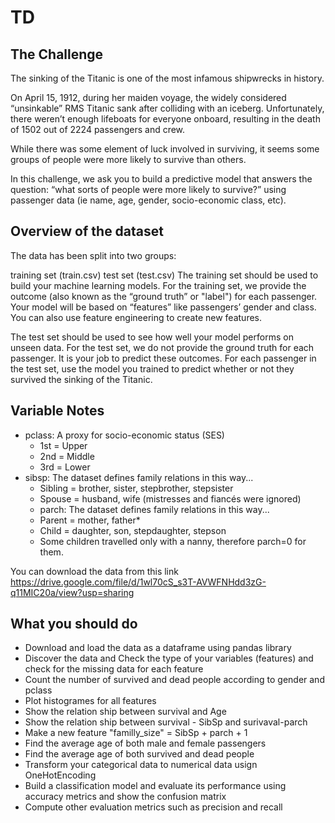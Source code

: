 # TD 


The Challenge
-------------

The sinking of the Titanic is one of the most infamous shipwrecks in history.

On April 15, 1912, during her maiden voyage, the widely considered “unsinkable” RMS Titanic sank after colliding with an iceberg. Unfortunately, there weren’t enough lifeboats for everyone onboard, resulting in the death of 1502 out of 2224 passengers and crew.

While there was some element of luck involved in surviving, it seems some groups of people were more likely to survive than others.

In this challenge, we ask you to build a predictive model that answers the question: “what sorts of people were more likely to survive?” using passenger data (ie name, age, gender, socio-economic class, etc).


Overview of the dataset
-----------------------

The data has been split into two groups:

training set (train.csv)
test set (test.csv)
The training set should be used to build your machine learning models. For the training set, we provide the outcome (also known as the “ground truth” or "label") for each passenger. Your model will be based on “features” like passengers’ gender and class. You can also use feature engineering to create new features.

The test set should be used to see how well your model performs on unseen data. For the test set, we do not provide the ground truth for each passenger. It is your job to predict these outcomes. For each passenger in the test set, use the model you trained to predict whether or not they survived the sinking of the Titanic.

Variable Notes
--------------
 - pclass: A proxy for socio-economic status (SES)
   - 1st = Upper
   - 2nd = Middle
   - 3rd = Lower
 - sibsp: The dataset defines family relations in this way...
   - Sibling = brother, sister, stepbrother, stepsister
   - Spouse = husband, wife (mistresses and fiancés were ignored)
   - parch: The dataset defines family relations in this way...
   - Parent = mother, father*
   - Child = daughter, son, stepdaughter, stepson
   - Some children travelled only with a nanny, therefore parch=0 for them.


You can download the data from this link
https://drive.google.com/file/d/1wl70cS_s3T-AVWFNHdd3zG-q11MIC20a/view?usp=sharing


What you should do
------------------

 - Download and load the data as a dataframe using pandas library
 - Discover the data and Check the type of your variables (features) and check for the missing data for each feature
 - Count the number of survived and dead people according to gender and pclass
 - Plot histogrames for all features
 - Show the relation ship between survival and Age
 - Show the relation ship between survival - SibSp and surivaval-parch
 - Make a new feature "familly_size" = SibSp + parch + 1
 - Find the average age of both male and female passengers
 - Find the average age of both survived and dead people
 - Transform your categorical data to numerical data usign OneHotEncoding
 - Build a classification model and evaluate its performance using accuracy metrics and show the confusion matrix
 - Compute other evaluation metrics such as precision and recall

